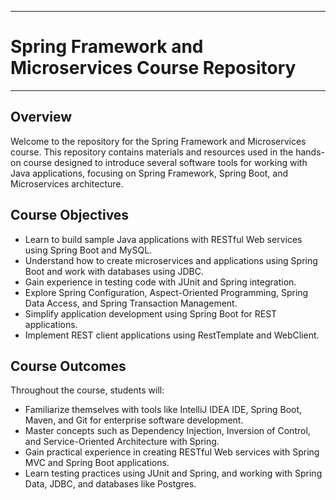 
---

# Spring Framework and Microservices Course Repository

---

## Overview

Welcome to the repository for the Spring Framework and Microservices course. This repository contains materials and resources used in the hands-on course designed to introduce several software tools for working with Java applications, focusing on Spring Framework, Spring Boot, and Microservices architecture.

## Course Objectives

- Learn to build sample Java applications with RESTful Web services using Spring Boot and MySQL.
- Understand how to create microservices and applications using Spring Boot and work with databases using JDBC.
- Gain experience in testing code with JUnit and Spring integration.
- Explore Spring Configuration, Aspect-Oriented Programming, Spring Data Access, and Spring Transaction Management.
- Simplify application development using Spring Boot for REST applications.
- Implement REST client applications using RestTemplate and WebClient.

## Course Outcomes

Throughout the course, students will:
- Familiarize themselves with tools like IntelliJ IDEA IDE, Spring Boot, Maven, and Git for enterprise software development.
- Master concepts such as Dependency Injection, Inversion of Control, and Service-Oriented Architecture with Spring.
- Gain practical experience in creating RESTful Web services with Spring MVC and Spring Boot applications.
- Learn testing practices using JUnit and Spring, and working with Spring Data, JDBC, and databases like Postgres.

